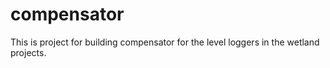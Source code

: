 # compensator
This is project for building compensator for the level loggers in the wetland projects.
